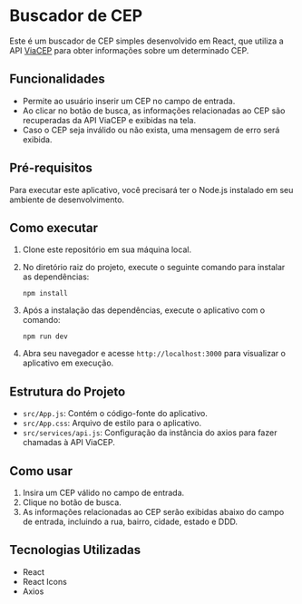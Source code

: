 # Buscador de CEP

Este é um buscador de CEP simples desenvolvido em React, que utiliza a API [ViaCEP](https://viacep.com.br/) para obter informações sobre um determinado CEP.

## Funcionalidades

- Permite ao usuário inserir um CEP no campo de entrada.
- Ao clicar no botão de busca, as informações relacionadas ao CEP são recuperadas da API ViaCEP e exibidas na tela.
- Caso o CEP seja inválido ou não exista, uma mensagem de erro será exibida.

## Pré-requisitos

Para executar este aplicativo, você precisará ter o Node.js instalado em seu ambiente de desenvolvimento.

## Como executar

1. Clone este repositório em sua máquina local.
2. No diretório raiz do projeto, execute o seguinte comando para instalar as dependências:
   
    ` npm install `
  


4. Após a instalação das dependências, execute o aplicativo com o comando:

    `npm run dev`

4. Abra seu navegador e acesse `http://localhost:3000` para visualizar o aplicativo em execução.

## Estrutura do Projeto

- `src/App.js`: Contém o código-fonte do aplicativo.
- `src/App.css`: Arquivo de estilo para o aplicativo.
- `src/services/api.js`: Configuração da instância do axios para fazer chamadas à API ViaCEP.

## Como usar

1. Insira um CEP válido no campo de entrada.
2. Clique no botão de busca.
3. As informações relacionadas ao CEP serão exibidas abaixo do campo de entrada, incluindo a rua, bairro, cidade, estado e DDD.

## Tecnologias Utilizadas

- React
- React Icons
- Axios

